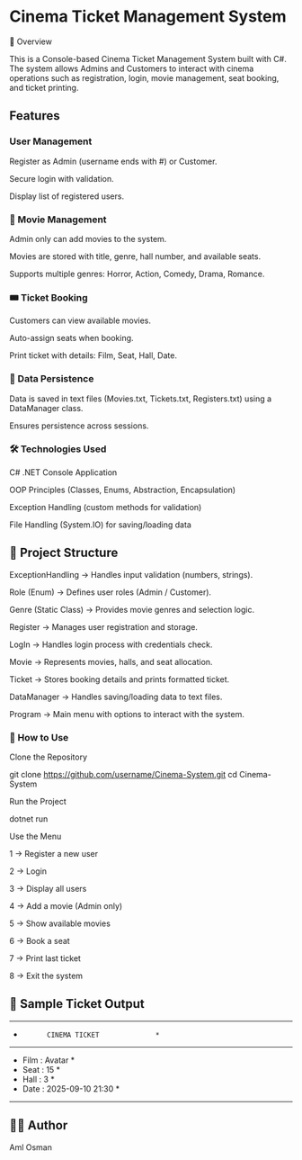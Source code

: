 # Cinema Ticket Management System
📌 Overview

This is a Console-based Cinema Ticket Management System built with C#.
The system allows Admins and Customers to interact with cinema operations such as registration, login, movie management, seat booking, and ticket printing.

## Features
### User Management

Register as Admin (username ends with #) or Customer.

Secure login with validation.

Display list of registered users.

### 🎥 Movie Management

Admin only can add movies to the system.

Movies are stored with title, genre, hall number, and available seats.

Supports multiple genres: Horror, Action, Comedy, Drama, Romance.

### 🎟️ Ticket Booking

Customers can view available movies.

Auto-assign seats when booking.

Print ticket with details: Film, Seat, Hall, Date.

### 💾 Data Persistence

Data is saved in text files (Movies.txt, Tickets.txt, Registers.txt) using a DataManager class.

Ensures persistence across sessions.

### 🛠️ Technologies Used

C# .NET Console Application

OOP Principles (Classes, Enums, Abstraction, Encapsulation)

Exception Handling (custom methods for validation)

File Handling (System.IO) for saving/loading data

## 📂 Project Structure

ExceptionHandling → Handles input validation (numbers, strings).

Role (Enum) → Defines user roles (Admin / Customer).

Genre (Static Class) → Provides movie genres and selection logic.

Register → Manages user registration and storage.

LogIn → Handles login process with credentials check.

Movie → Represents movies, halls, and seat allocation.

Ticket → Stores booking details and prints formatted ticket.

DataManager → Handles saving/loading data to text files.

Program → Main menu with options to interact with the system.

### 📖 How to Use

Clone the Repository

git clone https://github.com/username/Cinema-System.git
cd Cinema-System


Run the Project

dotnet run


Use the Menu

1 → Register a new user

2 → Login

3 → Display all users

4 → Add a movie (Admin only)

5 → Show available movies

6 → Book a seat

7 → Print last ticket

8 → Exit the system

## 📸 Sample Ticket Output
****************************************
*           CINEMA TICKET              *
****************************************
* Film : Avatar                        *
* Seat : 15                            *
* Hall : 3                             *
* Date : 2025-09-10 21:30              *
****************************************

## 👩‍💻 Author

Aml Osman
